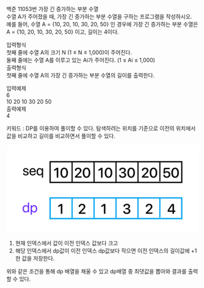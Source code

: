 백준 11053번 가장 긴 증가하는 부분 수열  
수열 A가 주어졌을 때, 가장 긴 증가하는 부분 수열을 구하는 프로그램을 작성하시오.  
예를 들어, 수열 A = {10, 20, 10, 30, 20, 50} 인 경우에 가장 긴 증가하는 부분 수열은 A = {10, 20, 10, 30, 20, 50} 이고, 길이는 4이다.  

입력형식  
첫째 줄에 수열 A의 크기 N (1 ≤ N ≤ 1,000)이 주어진다.  
둘째 줄에는 수열 A를 이루고 있는 Ai가 주어진다. (1 ≤ Ai ≤ 1,000)  
출력형식  
첫째 줄에 수열 A의 가장 긴 증가하는 부분 수열의 길이를 출력한다.  

입력예제  
6  
10 20 10 30 20 50  
출력예제  
4  

키워드 : DP를 이용하여 풀이할 수 있다. 탐색하려는 위치를 기준으로 이전의 위치에서 값을 비교하고 길이를 비교하면서 풀이할 수 있다.  

![img.png](img.png)   
1. 현재 인덱스에서 값이 이전 인덱스 값보다 크고 
2. 해당 인덱스에서 dp값이 이전 인덱스 dp값보다 작으면 이전 인덱스의 길이값에 +1한 값을 저장한다.  

위와 같은 조건을 통해 dp 배열을 채울 수 있고 dp배열 중 최댓값을 뽑아와 결과를 출력할 수 있다.